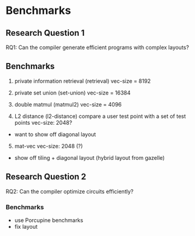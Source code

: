 # Benchmarks 

## Research Question 1
RQ1: Can the compiler generate efficient programs with complex layouts?

## Benchmarks
1. private information retrieval (retrieval)
vec-size = 8192

2. private set union (set-union)
vec-size = 16384

3. double matmul (matmul2)
vec-size = 4096

4. L2 distance (l2-distance)
compare a user test point with a set of test points
vec-size: 2048?
* want to show off diagonal layout

5. mat-vec
vec-size: 2048 (?)
* show off tiling + diagonal layout (hybrid layout from gazelle)

## Research Question 2
RQ2: Can the compiler optimize circuits efficiently?

### Benchmarks
- use Porcupine benchmarks
- fix layout
